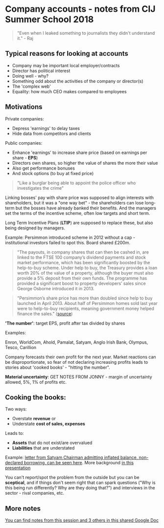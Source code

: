 # Company accounts - notes from CIJ Summer School 2018

> "Even when I leaked something to journalists they didn't understand it." - Raj

## Typical reasons for looking at accounts

* Company may be important local employer/contracts
* Director has political interest
* Doing well - why?
* Something odd about the activities of the company or director(s)
* The 'complex web'
* Equality: how much CEO makes compared to employees

## Motivations

Private companies:

* Depress 'earnings' to delay taxes
* Hide data from competitors and clients

Public companies:

* Enhance 'earnings' to increase share price (based on earnings per share - **EPS**)
* Directors own shares, so higher the value of shares the more their value
* Also get performance bonuses
* And stock options (to buy at fixed price)


> "Like a burglar being able to appoint the police officer who investigates the crime"

Linking bosses' pay with share price was supposed to align interests with shareholders, but it was a "one way bet" - the shareholders can lose long-term but the bosses have already banked their benefits. And the managers set the terms of the incentive scheme, often low targets and short term.

Long Term Incentive Plans (**LTIP**) are supposed to replace these, but also being designed by managers.

Example: Persimmon introduced scheme in 2012 without a cap - institutional investors failed to spot this. Board shared £200m.

> "The payouts, in company shares that can then be cashed in, are linked to the FTSE 100 company’s dividend payments and stock market performance, which has been significantly boosted by the help-to-buy scheme. Under help to buy, the Treasury provides a loan worth 20% of the value of a property, although the buyer must also provide a 5% deposit from their own funds. The programme has provided a significant boost to property developers’ sales since George Osborne introduced it in 2013.

> "Persimmon’s share price has more than doubled since help to buy launched in April 2013. About half of Persimmon homes sold last year were to help-to-buy recipients, meaning government money helped finance the sales." ([source](https://www.theguardian.com/business/2017/dec/15/persimmon-chair-resigns-chief-executive-obscene-bonus))

**'The number'**: target EPS, profit after tax divided by shares

Examples:

Enron, WorldCom, Ahold, Pamalat, Satyam, Anglo Irish Bank, Olympus, Tesco, Carillion

Company forecasts their own profit for the next year. Market reactions can be disproportionate, so fear of not declaring increasing profits leads to stories about 'cooked books' - "hitting the number".

**Material uncertainty**: GET NOTES FROM JONNY - margin of uncertainty allowed, 5%, 1% of profits etc.

## Cooking the books:

Two ways:

* Overstate **revenue** or
* Understate **cost of sales, expenses**

Leads to:

* **Assets** that do not exist/are overvalued
* **Liabilities** that are understated

Example: [letter from Satyam Chairman admitting inflated balance, non-declared borrowing, can be seen here](https://www.slideshare.net/guest69d931/satyam-the-letter-that-ramalinga-raju-wrote-reveals-shocking-details-presentation). More background [in this presentation](https://www.slideshare.net/ulhasw/satyam-fiasco-presentation-934980)

You can't report/spot the problem from the outside but you can be **sceptical**, and if things don't seem right that can spark questions ("Why is this being run differently? Why are they doing that?") and interviews in the sector - rival companies, etc.

## More notes

[You can find notes from this session and 3 others in this shared Google Doc](https://docs.google.com/document/d/e/2PACX-1vTNdJEyqqYnue6oL49ZeCjx5-KnPCbosfUJIPFyLy_910CV8Mlk0cx1aKJ2MUn13d08Hl3Zythmnpec/pub)
